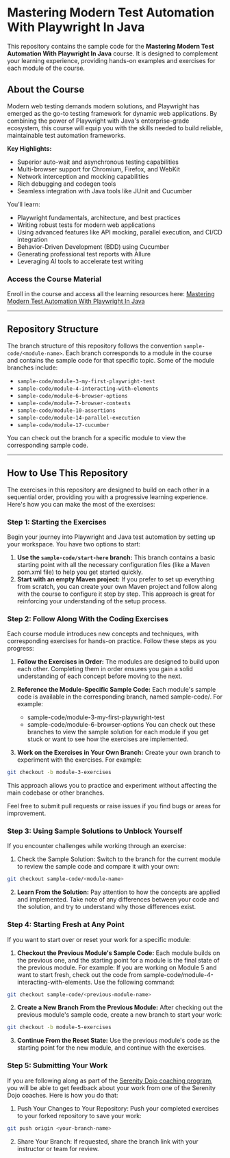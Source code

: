 # Mastering Modern Test Automation With Playwright In Java

This repository contains the sample code for the **Mastering Modern Test Automation With Playwright In Java** course. It is designed to complement your learning experience, providing hands-on examples and exercises for each module of the course.

## About the Course

Modern web testing demands modern solutions, and Playwright has emerged as the go-to testing framework for dynamic web applications. By combining the power of Playwright with Java's enterprise-grade ecosystem, this course will equip you with the skills needed to build reliable, maintainable test automation frameworks.

**Key Highlights:**
- Superior auto-wait and asynchronous testing capabilities
- Multi-browser support for Chromium, Firefox, and WebKit
- Network interception and mocking capabilities
- Rich debugging and codegen tools
- Seamless integration with Java tools like JUnit and Cucumber

You’ll learn:
- Playwright fundamentals, architecture, and best practices
- Writing robust tests for modern web applications
- Using advanced features like API mocking, parallel execution, and CI/CD integration
- Behavior-Driven Development (BDD) using Cucumber
- Generating professional test reports with Allure
- Leveraging AI tools to accelerate test writing

### Access the Course Material
Enroll in the course and access all the learning resources here: [Mastering Modern Test Automation With Playwright In Java](https://www.udemy.com/course/serenity-bdd-web-testing/?referralCode=3E5878CF6F4676EF507B)

---

## Repository Structure

The branch structure of this repository follows the convention `sample-code/<module-name>`. Each branch corresponds to a module in the course and contains the sample code for that specific topic. Some of the module branches include:

- `sample-code/module-3-my-first-playwright-test`
- `sample-code/module-4-interacting-with-elements`
- `sample-code/module-6-browser-options`
- `sample-code/module-7-browser-contexts`
- `sample-code/module-10-assertions`
- `sample-code/module-14-parallel-execution`
- `sample-code/module-17-cucumber`

You can check out the branch for a specific module to view the corresponding sample code.

---

## How to Use This Repository

The exercises in this repository are designed to build on each other in a sequential order, providing you with a progressive learning experience. Here's how you can make the most of the exercises:

### Step 1: Starting the Exercises
Begin your journey into Playwright and Java test automation by setting up your workspace. You have two options to start:

1. **Use the `sample-code/start-here` branch:**
This branch contains a basic starting point with all the necessary configuration files (like a Maven pom.xml file) to help you get started quickly.
2. **Start with an empty Maven project:**
If you prefer to set up everything from scratch, you can create your own Maven project and follow along with the course to configure it step by step. This approach is great for reinforcing your understanding of the setup process.

### Step 2: Follow Along With the Coding Exercises
Each course module introduces new concepts and techniques, with corresponding exercises for hands-on practice. Follow these steps as you progress:

1. **Follow the Exercises in Order:**
The modules are designed to build upon each other. Completing them in order ensures you gain a solid understanding of each concept before moving to the next.
2. **Reference the Module-Specific Sample Code:**
Each module's sample code is available in the corresponding branch, named sample-code/<module-name>. For example:
   - sample-code/module-3-my-first-playwright-test
   - sample-code/module-6-browser-options
You can check out these branches to view the sample solution for each module if you get stuck or want to see how the exercises are implemented.

3. **Work on the Exercises in Your Own Branch:**
Create your own branch to experiment with the exercises. For example:
```bash
git checkout -b module-3-exercises
```
This approach allows you to practice and experiment without affecting the main codebase or other branches.

Feel free to submit pull requests or raise issues if you find bugs or areas for improvement.

### Step 3: Using Sample Solutions to Unblock Yourself
If you encounter challenges while working through an exercise:

1. Check the Sample Solution:
Switch to the branch for the current module to review the sample code and compare it with your own:
```bash
git checkout sample-code/<module-name>
```

2. **Learn From the Solution:**
Pay attention to how the concepts are applied and implemented. Take note of any differences between your code and the solution, and try to understand why those differences exist. 

### **Step 4: Starting Fresh at Any Point**
If you want to start over or reset your work for a specific module:

1. **Checkout the Previous Module's Sample Code:**
Each module builds on the previous one, and the starting point for a module is the final state of the previous module. For example:
If you are working on Module 5 and want to start fresh, check out the code from sample-code/module-4-interacting-with-elements.
Use the following command:
```bash
git checkout sample-code/<previous-module-name>
```

2. **Create a New Branch From the Previous Module:**
After checking out the previous module's sample code, create a new branch to start your work:
```bash
git checkout -b module-5-exercises
```

3. **Continue From the Reset State:**
Use the previous module's code as the starting point for the new module, and continue with the exercises.


### Step 5: Submitting Your Work
If you are following along as part of the [Serenity Dojo coaching program](http://serenitydojo.academy), you will be able to get feedback about your work from one of the Serenity Dojo coaches. Here is how you do that:

1. Push Your Changes to Your Repository:
Push your completed exercises to your forked repository to save your work:
```bash
git push origin <your-branch-name>
```

2. Share Your Branch:
If requested, share the branch link with your instructor or team for review.